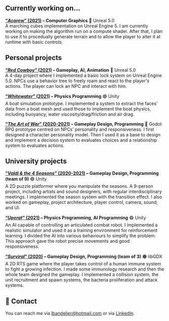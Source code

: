 ## Currently working on...
__[“_Acarew_” (2021)](https://github.com/Bandlou/Acarew) – Computer Graphics__ 🔴 Unreal 5.0  
A marching cubes implementation on Unreal Engine 5. I am currently working on making the algorithm run on a compute shader. After that, I plan to use it to procedually generate terrain and to allow the player to alter it at runtime with basic controls.

## Personal projects
__[“_Red Cowboy_” (2021)](https://github.com/Bandlou/red-cowboy) – Gameplay, AI, Animation__ 🔴 Unreal 5.0  
A 4-day project where I implemented a basic lock system on Unreal Engine 5.0. NPCs use a behavior tree to freely roam and react to the player's actions. The player can lock an NPC and interact with him.

__[“_Whitewater_” (2021)](https://github.com/Bandlou/whitewater) – Physics Programming__ 🟢 Unity  
A boat simulation prototype. I implemented a system to extract the faces’ data from a boat mesh and used those to implement the boat physics, including buoyancy, water viscosity/drag/friction and air drag.

__[“_The Art of War_” (2020-2021)](https://github.com/Bandlou/the-art-of-war) – Gameplay Design, Programming__ 🔵 Godot  
RPG prototype centred on NPCs’ personality and responsiveness. I first designed a character personality model. Then I used it as a base to design and implement a decision system to evaluates choices and a relationship system to evaluates actions.

## University projects
__[“_Valdi & the 4 Seasons_” (2020-2021)](https://github.com/Bandlou/university-projects#valdi--the-4-seasons) – Gameplay Design, Programming (team of 9)__ 🟢 Unity  
A 2D puzzle platformer where you manipulate the seasons. A 9-person project, including artists and sound designers, with regular interdisciplinary meetings. I implemented the season system with the transition effect. I also worked on gameplay, project architecture, player control, camera, sound, and UI.

__[“_Uperqt_” (2021)](https://github.com/Bandlou/university-projects#uperqt---ba-thesis) – Physics Programming, AI Programming__ 🟢 Unity  
An AI capable of controlling an articulated combat robot. I implemented a realistic simulator and used it as a training environment for reinforcement learning. I divided the AI into various behaviours to simplify the problem. This approach gave the robot precise movements and good responsiveness.

__[“_Surviral_” (2020)](https://github.com/Bandlou/university-projects#surviral) – Gameplay Design, Programming (team of 3)__ 🟠 libGDX  
A 2D RTS game where the player takes control of a human immune system to fight a growing infection. I made some immunology research and then the whole team designed the gameplay. I implemented a collision system, the unit recruitment and spawn systems, the bacteria proliferation and attack systems.

## 📧 Contact
You can reach me via lbandelier@hotmail.com or via [LinkedIn](https://www.linkedin.com/in/louis-bandelier/).
